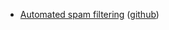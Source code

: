 * [Automated spam filtering](http://radimrehurek.com/data_science_python/) ([github](https://github.com/piskvorky/data_science_python))
